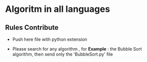 # Algoritm in all languages
## Rules Contribute

- Push here file with python extension

- Please search for any algorithm , for **Example** : the Bubble Sort algorithm, then send only the 'BubbleSort.py' file